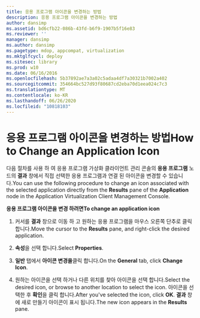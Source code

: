 ```yaml
---
title: 응용 프로그램 아이콘을 변경하는 방법
description: 응용 프로그램 아이콘을 변경하는 방법
author: dansimp
ms.assetid: bd6cfb22-086b-43fd-b6f9-1907b5f16e83
ms.reviewer: ''
manager: dansimp
ms.author: dansimp
ms.pagetype: mdop, appcompat, virtualization
ms.mktglfcycl: deploy
ms.sitesec: library
ms.prod: w10
ms.date: 06/16/2016
ms.openlocfilehash: 5b37892ae7a3a02c5adaa4df7a30321b7002a402
ms.sourcegitcommit: 354664bc527d93f80687cd2eba70d1eea024c7c3
ms.translationtype: MT
ms.contentlocale: ko-KR
ms.lasthandoff: 06/26/2020
ms.locfileid: "10818103"
---
```

# <span data-ttu-id="219d0-103">응용 프로그램 아이콘을 변경하는 방법</span><span class="sxs-lookup"><span data-stu-id="219d0-103">How to Change an Application Icon</span></span>


<span data-ttu-id="219d0-104">다음 절차를 사용 하 여 응용 프로그램 가상화 클라이언트 관리 콘솔의 **응용 프로그램** 노드의 **결과** 창에서 직접 선택한 응용 프로그램과 연결 된 아이콘을 변경할 수 있습니다.</span><span class="sxs-lookup"><span data-stu-id="219d0-104">You can use the following procedure to change an icon associated with the selected application directly from the **Results** pane of the **Application** node in the Application Virtualization Client Management Console.</span></span>

**<span data-ttu-id="219d0-105">응용 프로그램 아이콘을 변경 하려면</span><span class="sxs-lookup"><span data-stu-id="219d0-105">To change an application icon</span></span>**

1.  <span data-ttu-id="219d0-106">커서를 **결과** 창으로 이동 하 고 원하는 응용 프로그램을 마우스 오른쪽 단추로 클릭 합니다.</span><span class="sxs-lookup"><span data-stu-id="219d0-106">Move the cursor to the **Results** pane, and right-click the desired application.</span></span>

2.  <span data-ttu-id="219d0-107">**속성**을 선택 합니다.</span><span class="sxs-lookup"><span data-stu-id="219d0-107">Select **Properties**.</span></span>

3.  <span data-ttu-id="219d0-108">**일반** 탭에서 **아이콘 변경을**클릭 합니다.</span><span class="sxs-lookup"><span data-stu-id="219d0-108">On the **General** tab, click **Change Icon**.</span></span>

4.  <span data-ttu-id="219d0-109">원하는 아이콘을 선택 하거나 다른 위치를 찾아 아이콘을 선택 합니다.</span><span class="sxs-lookup"><span data-stu-id="219d0-109">Select the desired icon, or browse to another location to select the icon.</span></span> <span data-ttu-id="219d0-110">아이콘을 선택한 후 **확인**을 클릭 합니다.</span><span class="sxs-lookup"><span data-stu-id="219d0-110">After you've selected the icon, click **OK**.</span></span> <span data-ttu-id="219d0-111">**결과** 창에 새로 만들기 아이콘이 표시 됩니다.</span><span class="sxs-lookup"><span data-stu-id="219d0-111">The new icon appears in the **Results** pane.</span></span>

 

 





